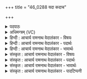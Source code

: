 +++
title = "46_0288 यदा कदाच"

+++
<details><summary>पदपाठः</summary>

य꣣दा꣢। क꣣दा꣢। च꣣। मीढु꣡षे꣢। स्तो꣣ता। ज꣣रेत। म꣡र्त्यः꣢꣯। आत्। इत्। व꣣न्देत। व꣡रु꣢꣯णम्। वि꣣पा꣢। गि꣣रा꣢। ध꣣र्त्ता꣡र꣢म्। वि꣡व्र꣢꣯तानाम्। वि। व्र꣣तानाम्। २८८।
</details>

<details><summary>अधिमन्त्रम् (VC)</summary>

- इन्द्रः
- वामदेवो गौतमः
- बृहती
- मध्यमः
- ऐन्द्रं काण्डम्
</details>

<details><summary>हिन्दी : आचार्य रामनाथ वेदालंकार - विषयः</summary>

अगले मन्त्र में वरुण देवता है। उसकी उपासना के लिए प्रेरणा की गयी है।
</details>

<details><summary>हिन्दी : आचार्य रामनाथ वेदालंकार - पदार्थः</summary>

पदार्थान्वय -  (यदा कदा च) जब कभी (स्तोता) स्तोता (मर्त्यः) मनुष्य (मीढुषे) बादल के समान ऐश्वर्यवर्षक परमैश्वर्यशाली इन्द्र परमात्मा को अनुकूल करने के लिए (जरेत) उसकी अर्चना करे, (आत् इत्) उसके अनन्तर ही वह (विव्रतानाम्) व्रत-रहितों को (धर्तारम्) कर्म-पाशों से जकड़नेवाले, (वरुणम्) कर्मानुसार फल देकर पापों से निवारण करनेवाले वरुण परमात्मा की भी (विपा) मेधायुक्त (गिरा) वाणी से (वन्देत) वन्दना कर लिया करे ॥६॥
</details>

<details><summary>हिन्दी : आचार्य रामनाथ वेदालंकार - भावार्थः</summary>

भावार्थ -  इन्द्र और वरुण दोनों ही परमेश्वर के नाम हैं। इन्द्र नाम से उसकी परमैश्वर्यवत्ता तथा ऐश्वर्यवर्षकता सूचित होती है और वरुण नाम से उसका पाशधारी होना तथा कर्म-पाशों से बाँधकर और दण्ड देकर पापनिवारक होना सूचित होता है। परमेश्वर के इन दोनों ही स्वरूपों के चिन्तन करने, स्मरण करने तथा सदा अपने सामने धारण रखने से मनुष्य अपने जीवन में सन्मार्गगामी होकर सफलता प्राप्त कर सकता है। ऐश्वर्य पाकर मनुष्य कुमार्ग में प्रवृत्त न हो जाए, इसके लिए परमेश्वर के वरुण स्वरूप को भी ध्यान में रखना आवश्यक है ॥६॥
</details>

<details><summary>संस्कृत : आचार्य रामनाथ वेदालंकार - विषयः</summary>

अथ वरुणो देवता। तमुपासितुं प्रेरयति।
</details>

<details><summary>संस्कृत : आचार्य रामनाथ वेदालंकार - पदार्थः</summary>

पदार्थान्वय -  (यदा कदा च) यस्मिन् कस्मिन्नपि काले (स्तोता) स्तुतिकर्ता (मर्त्यः) मनुष्यः (मीढुषे) पर्जन्यवत् ऐश्वर्यवर्षकाय इन्द्राय परमैश्वर्यवते परमात्मने, तमनुकूलयितुमित्यर्थः (जरेत) अर्चनां कुर्यात्। जरते अर्चतिकर्मा। निघं० ३।१४। (आत् इत्) तदनन्तरमेव सः (विव्रतानाम्२) विगता व्रतेभ्य इति विव्रतास्तेषाम् व्रतहीनानाम्। तत्पुरुषे अव्ययपूर्वपदप्रकृतिस्वरः। (धर्तारम्) कर्मपाशैः निग्रहीतारम् (वरुणम्) कर्मानुसारं दण्डयित्वा पापेभ्यो निवारकं परमात्मानम् अपि (विपा२) मेधावत्या। विप इति मेधाविनाम। निघं० ३।१५। (गिरा) वाचा (वन्देत) पूजयेत् ॥६॥
</details>

<details><summary>संस्कृत : आचार्य रामनाथ वेदालंकार - भावार्थः</summary>

भावार्थ -  इन्द्रो वरुणश्चोभे अपि परमेश्वरस्य नाम्नी स्तः। इन्द्रनाम्ना तस्य परमैश्वर्यवत्त्वमैश्वर्यवर्षकत्वं च सूच्यते, वरुणनाम्ना तस्य पाशित्वं कर्मपाशैर्बद्ध्वा दण्डयित्वा पापनिवारकत्वं च सूच्यते। परमेश्वरस्योभयोरपि स्वरूपयोश्चिन्तनेन, स्मरणेन, सदा स्वसम्मुखं धारणेन च मनुष्यो जीवने सन्मार्गगामी भूत्वा साफल्यमधिगन्तुमर्हति। ऐश्वर्यं प्राप्य जनः कुमार्गे प्रवृत्तो न भवेदित्येतदर्थं परमेश्वरस्य वरुणस्वरूपस्यापि ध्यानमावश्यकम् ॥६॥
</details>

<details><summary>संस्कृत : आचार्य रामनाथ वेदालंकार - पादटिप्पनी</summary>

टिप्पनी -   १. “वि शब्दः ‘छन्दसि परेऽपि’ पा० १।४।८१ इत्येवं परः प्रयुक्तः पूर्वो द्रष्टव्यः। विविधं धारयितारमित्यर्थः। केषाम् ? व्रतानां कर्मणाम्”। इति विवरणकृद्व्याख्यानं तु चिन्त्यं पदपाठे ‘विव्रतानाम्’ इति समस्तपाठात्। धर्तारं धारयितारं विव्रतानां विविधयज्ञादिकर्मणां जनानाम्—इति भ०। विव्रतानां विविधानां कर्मणां धर्तारं धारकम्—इति सा०। २. विपा गिरा विविधमिन्द्रगुणान् प्रति प्राप्तया गिरा। इन्द्रगुणप्रकाशिकया गिरेत्यर्थः—इति वि०। वेपयन्त्या कम्पयन्त्या दुःखानि, गिरा स्तुत्या—इति भ०। विशेषेण रक्षिकया गिरा स्तुत्या—इति सा०।
</details>